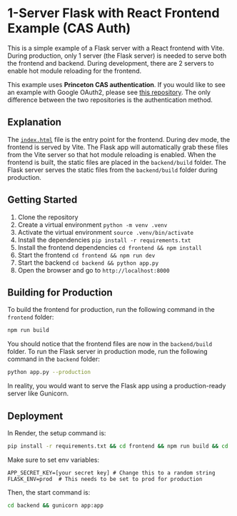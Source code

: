 # 1-Server Flask with React Frontend Example (CAS Auth)

This is a simple example of a Flask server with a React frontend with Vite. During production, only 1 server (the Flask server) is needed to serve both the frontend and backend. During development, there are 2 servers to enable hot module reloading for the frontend.

This example uses **Princeton CAS authentication**. If you would like to see an example with Google OAuth2, please see [this repository](https://github.com/joshuamotoaki/vite-react-google). The only difference between the two repositories is the authentication method.


## Explanation

The [`index.html`](backend/templates/index.html) file is the entry point for the frontend. During dev mode, the frontend is served by Vite. The Flask app will automatically grab these files from the Vite server so that hot module reloading is enabled. When the frontend is built, the static files are placed in the `backend/build` folder. The Flask server serves the static files from the `backend/build` folder during production.

## Getting Started

1. Clone the repository
2. Create a virtual environment `python -m venv .venv`
3. Activate the virtual environment `source .venv/bin/activate`
4. Install the dependencies `pip install -r requirements.txt`
5. Install the frontend dependencies `cd frontend && npm install`
6. Start the frontend `cd frontend && npm run dev`
7. Start the backend `cd backend && python app.py`
8. Open the browser and go to `http://localhost:8000`

## Building for Production

To build the frontend for production, run the following command in the `frontend` folder:

```bash
npm run build
```

You should notice that the frontend files are now in the `backend/build` folder. To run the Flask server in production mode, run the following command in the `backend` folder:

```bash
python app.py --production
```

In reality, you would want to serve the Flask app using a production-ready server like Gunicorn.

## Deployment
In Render, the setup command is:
```bash
pip install -r requirements.txt && cd frontend && npm run build && cd ../
```

Make sure to set env variables:
```
APP_SECRET_KEY=[your secret key] # Change this to a random string
FLASK_ENV=prod  # This needs to be set to prod for production
```


Then, the start command is:
```bash
cd backend && gunicorn app:app
```
